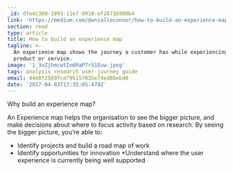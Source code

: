 ```yaml
---
_id: dfe4c360-1893-11e7-9910-ef16716900b4
link: 'https://medium.com/@wnialloconnor/how-to-build-an-experience-map-5e55b7ee4f32'
section: read
type: article
title: How to build an experience map
tagline: >-
  An experience map shows the journey a customer has while experiencing a
  product or service.
image: '1_3oZjhmcwtIn6RaP7rS1Euw.jpeg'
tags: analysis research user-journey guide
email: 44e8f2569fcd795157035e74ed86ebd8
date: '2017-04-03T17:35:05.478Z'
---
```

Why build an experience map?

An Experience map helps the organisation to see the bigger picture, and make decisions about where to focus activity based on research. By seeing the bigger picture, you’re able to:

* Identify projects and build a road map of work
* Identify opportunities for innovation
*Understand where the user experience is currently being well supported
